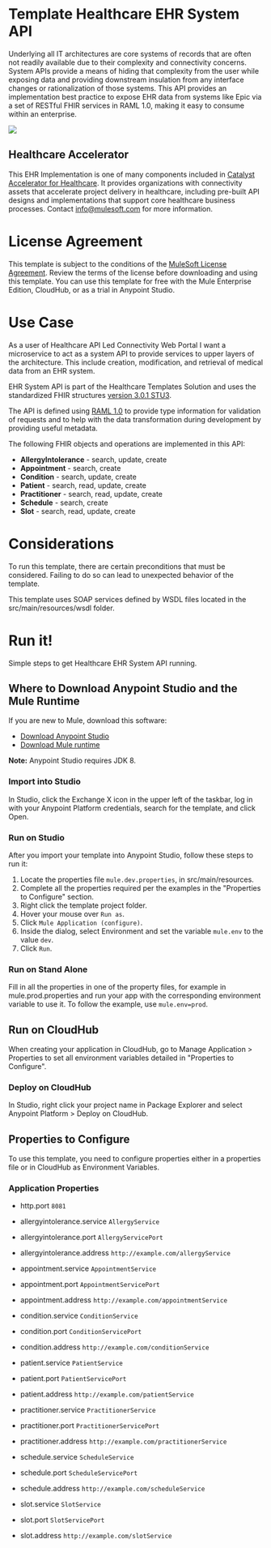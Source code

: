# Template Healthcare EHR System API

Underlying all IT architectures are core systems of records that are often not readily available due to their complexity and connectivity concerns. System APIs provide a means of hiding that complexity from the user while exposing data and providing downstream insulation from any interface changes or rationalization of those systems. This API provides an implementation best practice to expose EHR data from systems like Epic via a set of RESTful FHIR services in RAML 1.0, making it easy to consume within an enterprise.

![](https://www.lucidchart.com/publicSegments/view/6c0eab9d-b684-43bd-96c5-61b323fd6399/image.png)

## Healthcare Accelerator

This EHR Implementation is one of many components included in [Catalyst Accelerator for Healthcare](/exchange/68ef9520-24e9-4cf2-b2f5-620025690913/catalyst-accelerator-for-healthcare/). It provides organizations with connectivity assets that accelerate project delivery in healthcare, including pre-built API designs and implementations that support core healthcare business processes. Contact [info@mulesoft.com](mailto:info@mulesoft.com) for more information.

# License Agreement

This template is subject to the conditions of the <a href="https://s3.amazonaws.com/templates-examples/AnypointTemplateLicense.pdf">MuleSoft License Agreement</a>. Review the terms of the license before downloading and using this template. You can use this template for free with the Mule Enterprise Edition, CloudHub, or as a trial in Anypoint Studio. 

# Use Case

As a user of Healthcare API Led Connectivity Web Portal I want a microservice to act as a system API to provide services to upper layers of the architecture. This include creation, modification, and retrieval of medical data from an EHR system.

EHR System API is part of the Healthcare Templates Solution and uses the standardized FHIR structures [version 3.0.1 STU3](https://www.hl7.org/FHIR/index.html).

The API is defined using [RAML 1.0](http://raml.org/) to provide type information for validation of requests and to help with the data transformation during development by providing useful metadata.


The following FHIR objects and operations are implemented in this API:

- **AllergyIntolerance** - search, update, create
- **Appointment** - search, create
- **Condition** - search, update, create
- **Patient** - search, read, update, create
- **Practitioner** - search, read, update, create
- **Schedule** - search, create
- **Slot** - search, read, update, create

# Considerations

To run this template, there are certain preconditions that must be considered. Failing to do so can lead to unexpected behavior of the template.

This template uses SOAP services defined by WSDL files located in the src/main/resources/wsdl folder.

# Run it!

Simple steps to get Healthcare EHR System API running.


## Where to Download Anypoint Studio and the Mule Runtime

If you are new to Mule, download this software:

- [Download Anypoint Studio](https://www.mulesoft.com/platform/studio)
- [Download Mule runtime](https://www.mulesoft.com/lp/dl/mule-esb-enterprise)

**Note:** Anypoint Studio requires JDK 8.

### Import into Studio

In Studio, click the Exchange X icon in the upper left of the taskbar, log in with your Anypoint Platform credentials, search for the template, and click Open.

### Run on Studio

After you import your template into Anypoint Studio, follow these steps to run it:

1. Locate the properties file `mule.dev.properties`, in src/main/resources.
2. Complete all the properties required per the examples in the "Properties to Configure" section.
3. Right click the template project folder.
4. Hover your mouse over `Run as`.
5. Click `Mule Application (configure)`.
6. Inside the dialog, select Environment and set the variable `mule.env` to the value `dev`.
7. Click `Run`.

### Run on Stand Alone

Fill in all the properties in one of the property files, for example in mule.prod.properties and run your app with the corresponding environment variable to use it. To follow the example, use `mule.env=prod`.

## Run on CloudHub

When creating your application in CloudHub, go to Manage Application > Properties to set all environment variables detailed in "Properties to Configure".

### Deploy on CloudHub

In Studio, right click your project name in Package Explorer and select Anypoint Platform > Deploy on CloudHub.

## Properties to Configure

To use this template, you need to configure properties either in a properties file or in CloudHub as Environment Variables. 

### Application Properties

- http.port `8081`

- allergyintolerance.service `AllergyService`
- allergyintolerance.port `AllergyServicePort`
- allergyintolerance.address `http://example.com/allergyService`

- appointment.service `AppointmentService`
- appointment.port `AppointmentServicePort`
- appointment.address `http://example.com/appointmentService`

- condition.service `ConditionService`
- condition.port `ConditionServicePort`
- condition.address `http://example.com/conditionService`

- patient.service `PatientService`
- patient.port `PatientServicePort`
- patient.address `http://example.com/patientService`

- practitioner.service `PractitionerService`
- practitioner.port `PractitionerServicePort`
- practitioner.address `http://example.com/practitionerService`

- schedule.service `ScheduleService`
- schedule.port `ScheduleServicePort`
- schedule.address `http://example.com/scheduleService`

- slot.service `SlotService`
- slot.port `SlotServicePort`
- slot.address `http://example.com/slotService`

